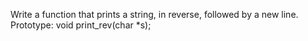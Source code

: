 Write a function that prints a string, in reverse, followed by a new line.
Prototype: void print_rev(char *s);
